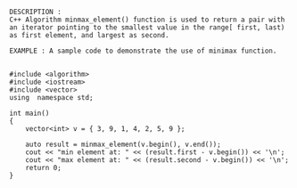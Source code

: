     DESCRIPTION : 
    C++ Algorithm minmax_element() function is used to return a pair with an iterator pointing to the smallest value in the range[ first, last) as first element, and largest as second. 
    
    EXAMPLE : A sample code to demonstrate the use of minimax function.
    
    
    #include <algorithm>  
    #include <iostream>  
    #include <vector>  
    using  namespace std;  
      
    int main()  
    {  
        vector<int> v = { 3, 9, 1, 4, 2, 5, 9 };  
       
        auto result = minmax_element(v.begin(), v.end());  
        cout << "min element at: " << (result.first - v.begin()) << '\n';  
        cout << "max element at: " << (result.second - v.begin()) << '\n';  
        return 0;  
    } 
